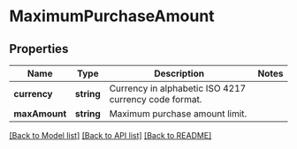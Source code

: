 # MaximumPurchaseAmount

## Properties
Name | Type | Description | Notes
------------ | ------------- | ------------- | -------------
**currency** | **string** | Currency in alphabetic ISO 4217 currency code format. | 
**maxAmount** | **string** | Maximum purchase amount limit. | 

[[Back to Model list]](../README.md#documentation-for-models) [[Back to API list]](../README.md#documentation-for-api-endpoints) [[Back to README]](../README.md)


